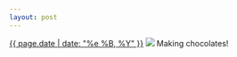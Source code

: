 ```yaml
---
layout: post
---
```


<p>
  <time><a href="/223">{{ page.date | date: "%e %B, %Y" }}</a></time>
  <a href="/223"><img src="{{ site.assets_url }}/223.jpg"/></a>
  <span>Making chocolates!</span>
</p>
